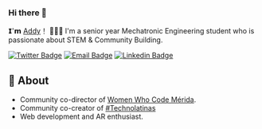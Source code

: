 ### Hi there 👋 

𝗜'𝗺 [Addy](https://github.com/pootpaddy)！ 👩🏽‍💻 
I'm a senior year Mechatronic Engineering student who is passionate about STEM & Community Building.

[![Twitter Badge](https://img.shields.io/badge/-Twitter-1da1f2?style=flat-square&labelColor=1da1f2&logo=twitter&logoColor=white&link=https://twitter.com/pootpaddy)](https://twitter.com/pootpaddy)
[![Email Badge](https://img.shields.io/badge/-Email-c14438?style=flat-square&logo=Gmail&logoColor=white&link=mailto:pootaddy@gmail.com)](mailto:pootaddy@gmail.com)
[![Linkedin Badge](https://img.shields.io/badge/linkedin-%230077B5.svg?&style=flat-square&logo=linkedin&logoColor=white&link=https://www.linkedin.com/in/pootpaddy/)](https://www.linkedin.com/in/pootpaddy/)


## 🧐 About
- Community co-director of [Women Who Code Mérida](https://www.linkedin.com/in/wwcodemid). 
- Community co-creator of [#Technolatinas](https://twitter.com/hashtag/TechnoLatinas)
- Web development and AR enthusiast.
